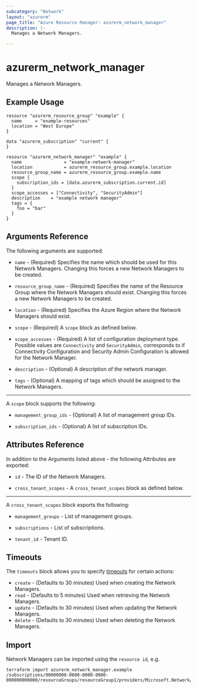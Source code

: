 ```yaml
---
subcategory: "Network"
layout: "azurerm"
page_title: "Azure Resource Manager: azurerm_network_manager"
description: |-
  Manages a Network Managers.

---
```


# azurerm_network_manager

Manages a Network Managers.

## Example Usage

```hcl
resource "azurerm_resource_group" "example" {
  name     = "example-resources"
  location = "West Europe"
}

data "azurerm_subscription" "current" {
}

resource "azurerm_network_manager" "example" {
  name                = "example-network-manager"
  location            = azurerm_resource_group.example.location
  resource_group_name = azurerm_resource_group.example.name
  scope {
    subscription_ids = [data.azurerm_subscription.current.id]
  }
  scope_accesses = ["Connectivity", "SecurityAdmin"]
  description    = "example network manager"
  tags = {
    foo = "bar"
  }
}
```

## Arguments Reference

The following arguments are supported:

* `name` - (Required) Specifies the name which should be used for this Network Managers. Changing this forces a new Network Managers to be created.

* `resource_group_name` - (Required) Specifies the name of the Resource Group where the Network Managers should exist. Changing this forces a new Network Managers to be created.

* `location` - (Required) Specifies the Azure Region where the Network Managers should exist.

* `scope` - (Required) A `scope` block as defined below.

* `scope_accesses` - (Required) A list of configuration deployment type. Possible values are `Connectivity` and `SecurityAdmin`, corresponds to if Connectivity Configuration and Security Admin Configuration is allowed for the Network Manager.

* `description` - (Optional) A description of the network manager.

* `tags` - (Optional) A mapping of tags which should be assigned to the Network Managers.

---

A `scope` block supports the following:

* `management_group_ids` - (Optional) A list of management group IDs.

* `subscription_ids` - (Optional) A list of subscription IDs.

## Attributes Reference

In addition to the Arguments listed above - the following Attributes are exported:

* `id` - The ID of the Network Managers.

* `cross_tenant_scopes` - A `cross_tenant_scopes` block as defined below.

---

A `cross_tenant_scopes` block exports the following:

* `management_groups` - List of management groups.

* `subscriptions` - List of subscriptions.

* `tenant_id` - Tenant ID.

## Timeouts

The `timeouts` block allows you to specify [timeouts](https://www.terraform.io/language/resources/syntax#operation-timeouts) for certain actions:

* `create` - (Defaults to 30 minutes) Used when creating the Network Managers.
* `read` - (Defaults to 5 minutes) Used when retrieving the Network Managers.
* `update` - (Defaults to 30 minutes) Used when updating the Network Managers.
* `delete` - (Defaults to 30 minutes) Used when deleting the Network Managers.

## Import

Network Managers can be imported using the `resource id`, e.g.

```shell
terraform import azurerm_network_manager.example /subscriptions/00000000-0000-0000-0000-000000000000/resourceGroups/resourceGroup1/providers/Microsoft.Network/networkManagers/networkManager1
```
